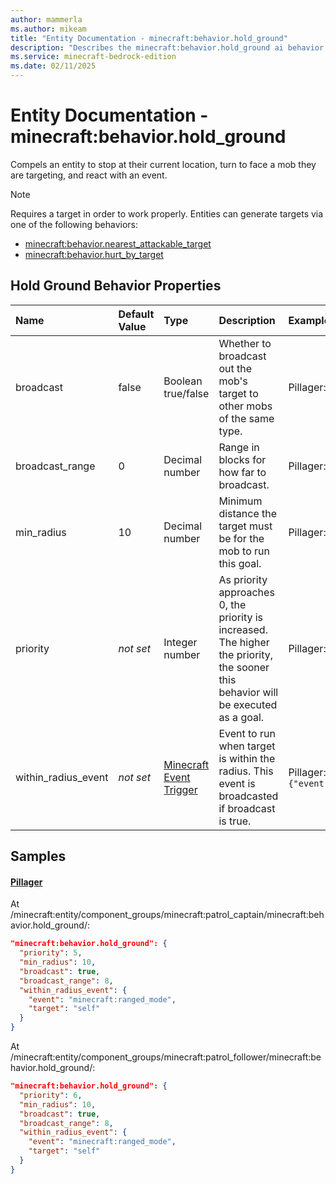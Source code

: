 ```yaml
---
author: mammerla
ms.author: mikeam
title: "Entity Documentation - minecraft:behavior.hold_ground"
description: "Describes the minecraft:behavior.hold_ground ai behavior component"
ms.service: minecraft-bedrock-edition
ms.date: 02/11/2025 
---
```


# Entity Documentation - minecraft:behavior.hold_ground

Compels an entity to stop at their current location, turn to face a mob they are targeting, and react with an event.

> [!Note]
> Requires a target in order to work properly. Entities can generate targets via one of the following behaviors:
> 
> * [minecraft:behavior.nearest_attackable_target](../EntityGoals/minecraftBehavior_nearest_attackable_target.md)
> * [minecraft:behavior.hurt_by_target](../EntityGoals/minecraftBehavior_hurt_by_target.md)

## Hold Ground Behavior Properties

|Name       |Default Value |Type |Description |Example Values |
|:----------|:-------------|:----|:-----------|:------------- |
| broadcast | false | Boolean true/false | Whether to broadcast out the mob's target to other mobs of the same type. | Pillager: `true` | 
| broadcast_range | 0 | Decimal number | Range in blocks for how far to broadcast. | Pillager: `8` | 
| min_radius | 10 | Decimal number | Minimum distance the target must be for the mob to run this goal. | Pillager: `10` | 
| priority | *not set* | Integer number | As priority approaches 0, the priority is increased. The higher the priority, the sooner this behavior will be executed as a goal. | Pillager: `5`, `6` | 
| within_radius_event | *not set* | [Minecraft Event Trigger](../Definitions/NestedTables/triggers.md) | Event to run when target is within the radius. This event is broadcasted if broadcast is true. | Pillager: `{"event":"minecraft:ranged_mode","target":"self"}` | 

## Samples

#### [Pillager](https://github.com/Mojang/bedrock-samples/tree/preview/behavior_pack/entities/pillager.json)

At /minecraft:entity/component_groups/minecraft:patrol_captain/minecraft:behavior.hold_ground/: 

```json
"minecraft:behavior.hold_ground": {
  "priority": 5,
  "min_radius": 10,
  "broadcast": true,
  "broadcast_range": 8,
  "within_radius_event": {
    "event": "minecraft:ranged_mode",
    "target": "self"
  }
}
```

At /minecraft:entity/component_groups/minecraft:patrol_follower/minecraft:behavior.hold_ground/: 

```json
"minecraft:behavior.hold_ground": {
  "priority": 6,
  "min_radius": 10,
  "broadcast": true,
  "broadcast_range": 8,
  "within_radius_event": {
    "event": "minecraft:ranged_mode",
    "target": "self"
  }
}
```
